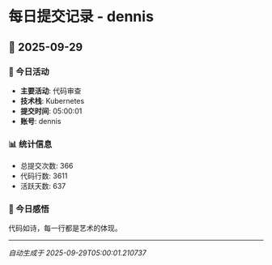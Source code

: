 # 每日提交记录 - dennis

## 📅 2025-09-29

### 🎯 今日活动
- **主要活动**: 代码审查
- **技术栈**: Kubernetes
- **提交时间**: 05:00:01
- **账号**: dennis

### 📊 统计信息
- 总提交次数: 366
- 代码行数: 3611
- 活跃天数: 637

### 💭 今日感悟
代码如诗，每一行都是艺术的体现。

---
*自动生成于 2025-09-29T05:00:01.210737*
